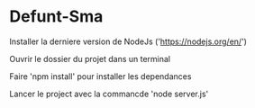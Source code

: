 # Defunt-Sma
Installer la derniere version de NodeJs ('https://nodejs.org/en/')

Ouvrir le dossier du projet dans un terminal

Faire 'npm install' pour installer les dependances

Lancer le project avec la commancde 'node server.js'
